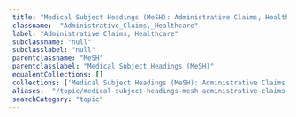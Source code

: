 ```yaml
--- 
 title: "Medical Subject Headings (MeSH): Administrative Claims, Healthcare" 
 classname:  "Administrative_Claims,_Healthcare" 
 label: "Administrative Claims, Healthcare" 
 subclassname: "null" 
 subclasslabel: "null" 
 parentclassname: "MeSH" 
 parentclasslabel: "Medical Subject Headings (MeSH)" 
 equalentCollections: [] 
 collections: ['Medical Subject Headings (MeSH): Administrative Claims, Healthcare']
 aliases:  "/topic/medical-subject-headings-mesh-administrative-claims-healthcare"  
 searchCategory: "topic" 
---
```

